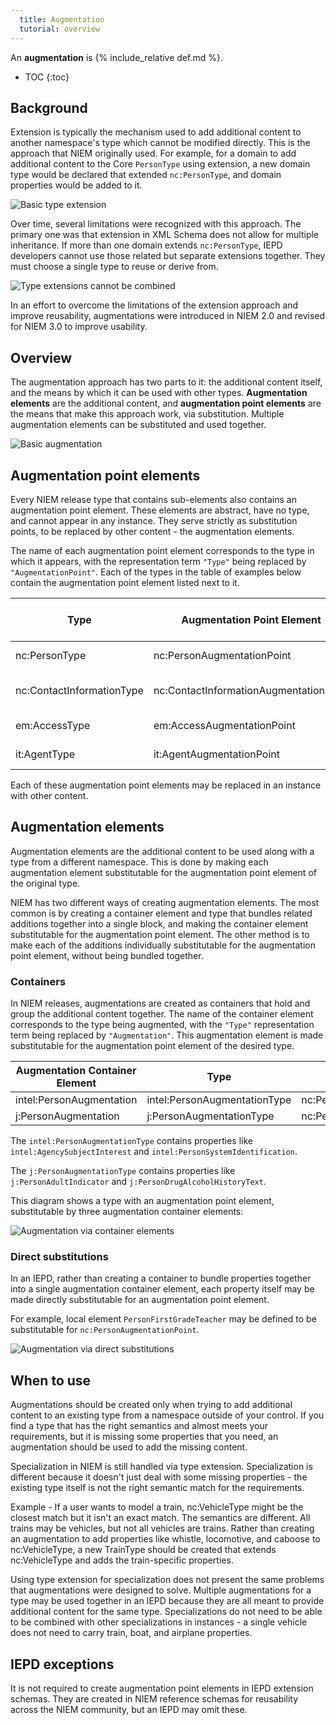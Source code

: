 ```yaml
---
  title: Augmentation
  tutorial: overview
---
```


An **augmentation** is {% include_relative def.md %}.

- TOC
{:toc}

## Background

Extension is typically the mechanism used to add additional content to another namespace's type which cannot be modified directly.  This is the approach that NIEM originally used.  For example, for a domain to add additional content to the Core `PersonType` using extension, a new domain type would be declared that extended `nc:PersonType`, and domain properties would be added to it.

![Basic type extension](diagrams/type-ext-basic.png)

Over time, several limitations were recognized with this approach.  The primary one was that extension in XML Schema does not allow for multiple inheritance.  If more than one domain extends `nc:PersonType`, IEPD developers cannot use those related but separate extensions together.  They must choose a single type to reuse or derive from.

![Type extensions cannot be combined](diagrams/type-ext.png)

In an effort to overcome the limitations of the extension approach and improve reusability, augmentations were introduced in NIEM 2.0 and revised for NIEM 3.0 to improve usability.

## Overview

The augmentation approach has two parts to it: the additional content itself, and the means by which it can be used with other types.  **Augmentation elements** are the additional content, and **augmentation point elements** are the means that make this approach work, via substitution.  Multiple augmentation elements can be substituted and used together.

![Basic augmentation](diagrams/aug-basic.png)

## Augmentation point elements

Every NIEM release type that contains sub-elements also contains an augmentation point element.  These elements are abstract, have no type, and cannot appear in any instance.  They serve strictly as substitution points, to be replaced by other content - the augmentation elements.

The name of each augmentation point element corresponds to the type in which it appears, with the representation term `"Type"` being replaced by `"AugmentationPoint"`.  Each of the types in the table of examples below contain the augmentation point element listed next to it.

| Type | Augmentation Point Element | Definition of Augmentation Point Element |
| ---- | -------------------------- | ---------------------------------------- |
| nc:PersonType | nc:PersonAugmentationPoint | An augmentation point for PersonType |
| nc:ContactInformationType | nc:ContactInformationAugmentationPoint | An augmentation point for ContactInformationType |
| em:AccessType | em:AccessAugmentationPoint | An augmentation point for AccessType |
| it:AgentType | it:AgentAugmentationPoint | An augmentation point for AgentType |

Each of these augmentation point elements may be replaced in an instance with other content.

## Augmentation elements

Augmentation elements are the additional content to be used along with a type from a different namespace.  This is done by making each augmentation element substitutable for the augmentation point element of the original type.

NIEM has two different ways of creating augmentation elements. The most common is by creating a container element and type that bundles related additions together into a single block, and making the container element substitutable for the augmentation point element.  The other method is to make each of the additions individually substitutable for the augmentation point element, without being bundled together.

### Containers

In NIEM releases, augmentations are created as containers that hold and group the additional content together.  The name of the container element corresponds to the type being augmented, with the `"Type"` representation term being replaced by `"Augmentation"`.  This augmentation element is made substitutable for the augmentation point element of the desired type.

| Augmentation Container Element | Type | Substitutable for |
| ------------------------------ | ---- | ----------------- |
| intel:PersonAugmentation | intel:PersonAugmentationType | nc:PersonAugmentationPoint |
| j:PersonAugmentation | j:PersonAugmentationType | nc:PersonAugumentationPoint |

The `intel:PersonAugmentationType` contains properties like `intel:AgencySubjectInterest` and `intel:PersonSystemIdentification`.

The `j:PersonAugmentationType` contains properties like `j:PersonAdultIndicator` and `j:PersonDrugAlcoholHistoryText`.

This diagram shows a type with an augmentation point element, substitutable by three augmentation container elements:

![Augmentation via container elements](diagrams/aug-container.png)

### Direct substitutions

In an IEPD, rather than creating a container to bundle properties together into a single augmentation container element, each property itself may be made directly substitutable for an augmentation point element.

For example, local element `PersonFirstGradeTeacher` may be defined to be substitutable for `nc:PersonAugmentationPoint`.

![Augmentation via direct substitutions](diagrams/aug-substitution.png)

## When to use

Augmentations should be created only when trying to add additional content to an existing type from a namespace outside of your control.  If you find a type that has the right semantics and almost meets your requirements, but it is missing some properties that you need, an augmentation should be used to add the missing content.

Specialization in NIEM is still handled via type extension.  Specialization is different because it doesn't just deal with some missing properties - the existing type itself is not the right semantic match for the requirements.

Example - If a user wants to model a train, nc:VehicleType might be the closest match but it isn't an exact match.  The semantics are different.  All trains may be vehicles, but not all vehicles are trains.  Rather than creating an augmentation to add properties like whistle, locomotive, and caboose to nc:VehicleType, a new TrainType should be created that extends nc:VehicleType and adds the train-specific properties.

Using type extension for specialization does not present the same problems that augmentations were designed to solve.  Multiple augmentations for a type may be used together in an IEPD because they are all meant to provide additional content for the same type.  Specializations do not need to be able to be combined with other specializations in instances - a single vehicle does not need to carry train, boat, and airplane properties.

## IEPD exceptions

It is not required to create augmentation point elements in IEPD extension schemas.  They are created in NIEM reference schemas for reusability across the NIEM community, but an IEPD may omit these.
